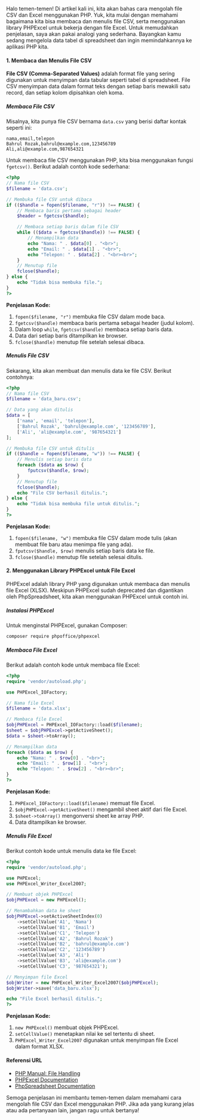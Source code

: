 
Halo temen-temen! Di artikel kali ini, kita akan bahas cara mengolah file CSV dan Excel menggunakan PHP. Yuk, kita mulai dengan memahami bagaimana kita bisa membaca dan menulis file CSV, serta menggunakan library PHPExcel untuk bekerja dengan file Excel. Untuk memudahkan penjelasan, saya akan pakai analogi yang sederhana. Bayangkan kamu sedang mengelola data tabel di spreadsheet dan ingin memindahkannya ke aplikasi PHP kita.

#### 1. Membaca dan Menulis File CSV

**File CSV (Comma-Separated Values)** adalah format file yang sering digunakan untuk menyimpan data tabular seperti tabel di spreadsheet. File CSV menyimpan data dalam format teks dengan setiap baris mewakili satu record, dan setiap kolom dipisahkan oleh koma.

##### **Membaca File CSV**

Misalnya, kita punya file CSV bernama `data.csv` yang berisi daftar kontak seperti ini:

```
nama,email,telepon
Bahrul Rozak,bahrul@example.com,123456789
Ali,ali@example.com,987654321
```

Untuk membaca file CSV menggunakan PHP, kita bisa menggunakan fungsi `fgetcsv()`. Berikut adalah contoh kode sederhana:

```php
<?php
// Nama file CSV
$filename = 'data.csv';

// Membuka file CSV untuk dibaca
if (($handle = fopen($filename, "r")) !== FALSE) {
    // Membaca baris pertama sebagai header
    $header = fgetcsv($handle);

    // Membaca setiap baris dalam file CSV
    while (($data = fgetcsv($handle)) !== FALSE) {
        // Menampilkan data
        echo "Nama: " . $data[0] . "<br>";
        echo "Email: " . $data[1] . "<br>";
        echo "Telepon: " . $data[2] . "<br><br>";
    }
    // Menutup file
    fclose($handle);
} else {
    echo "Tidak bisa membuka file.";
}
?>
```

**Penjelasan Kode:**

1. `fopen($filename, "r")` membuka file CSV dalam mode baca.
2. `fgetcsv($handle)` membaca baris pertama sebagai header (judul kolom).
3. Dalam loop `while`, `fgetcsv($handle)` membaca setiap baris data.
4. Data dari setiap baris ditampilkan ke browser.
5. `fclose($handle)` menutup file setelah selesai dibaca.

##### **Menulis File CSV**

Sekarang, kita akan membuat dan menulis data ke file CSV. Berikut contohnya:

```php
<?php
// Nama file CSV
$filename = 'data_baru.csv';

// Data yang akan ditulis
$data = [
    ['nama', 'email', 'telepon'],
    ['Bahrul Rozak', 'bahrul@example.com', '123456789'],
    ['Ali', 'ali@example.com', '987654321']
];

// Membuka file CSV untuk ditulis
if (($handle = fopen($filename, "w")) !== FALSE) {
    // Menulis setiap baris data
    foreach ($data as $row) {
        fputcsv($handle, $row);
    }
    // Menutup file
    fclose($handle);
    echo "File CSV berhasil ditulis.";
} else {
    echo "Tidak bisa membuka file untuk ditulis.";
}
?>
```

**Penjelasan Kode:**

1. `fopen($filename, "w")` membuka file CSV dalam mode tulis (akan membuat file baru atau menimpa file yang ada).
2. `fputcsv($handle, $row)` menulis setiap baris data ke file.
3. `fclose($handle)` menutup file setelah selesai ditulis.

#### 2. Menggunakan Library PHPExcel untuk File Excel

PHPExcel adalah library PHP yang digunakan untuk membaca dan menulis file Excel (XLSX). Meskipun PHPExcel sudah deprecated dan digantikan oleh PhpSpreadsheet, kita akan menggunakan PHPExcel untuk contoh ini. 

##### **Instalasi PHPExcel**

Untuk menginstal PHPExcel, gunakan Composer:

```bash
composer require phpoffice/phpexcel
```

##### **Membaca File Excel**

Berikut adalah contoh kode untuk membaca file Excel:

```php
<?php
require 'vendor/autoload.php';

use PHPExcel_IOFactory;

// Nama file Excel
$filename = 'data.xlsx';

// Membaca file Excel
$objPHPExcel = PHPExcel_IOFactory::load($filename);
$sheet = $objPHPExcel->getActiveSheet();
$data = $sheet->toArray();

// Menampilkan data
foreach ($data as $row) {
    echo "Nama: " . $row[0] . "<br>";
    echo "Email: " . $row[1] . "<br>";
    echo "Telepon: " . $row[2] . "<br><br>";
}
?>
```

**Penjelasan Kode:**

1. `PHPExcel_IOFactory::load($filename)` memuat file Excel.
2. `$objPHPExcel->getActiveSheet()` mengambil sheet aktif dari file Excel.
3. `$sheet->toArray()` mengonversi sheet ke array PHP.
4. Data ditampilkan ke browser.

##### **Menulis File Excel**

Berikut contoh kode untuk menulis data ke file Excel:

```php
<?php
require 'vendor/autoload.php';

use PHPExcel;
use PHPExcel_Writer_Excel2007;

// Membuat objek PHPExcel
$objPHPExcel = new PHPExcel();

// Menambahkan data ke sheet
$objPHPExcel->setActiveSheetIndex(0)
    ->setCellValue('A1', 'Nama')
    ->setCellValue('B1', 'Email')
    ->setCellValue('C1', 'Telepon')
    ->setCellValue('A2', 'Bahrul Rozak')
    ->setCellValue('B2', 'bahrul@example.com')
    ->setCellValue('C2', '123456789')
    ->setCellValue('A3', 'Ali')
    ->setCellValue('B3', 'ali@example.com')
    ->setCellValue('C3', '987654321');

// Menyimpan file Excel
$objWriter = new PHPExcel_Writer_Excel2007($objPHPExcel);
$objWriter->save('data_baru.xlsx');

echo "File Excel berhasil ditulis.";
?>
```

**Penjelasan Kode:**

1. `new PHPExcel()` membuat objek PHPExcel.
2. `setCellValue()` menetapkan nilai ke sel tertentu di sheet.
3. `PHPExcel_Writer_Excel2007` digunakan untuk menyimpan file Excel dalam format XLSX.

#### Referensi URL

- [PHP Manual: File Handling](https://www.php.net/manual/en/book.filesystem.php)
- [PHPExcel Documentation](https://phpexcel.codeplex.com/)
- [PhpSpreadsheet Documentation](https://phpspreadsheet.readthedocs.io/)

Semoga penjelasan ini membantu temen-temen dalam memahami cara mengolah file CSV dan Excel menggunakan PHP. Jika ada yang kurang jelas atau ada pertanyaan lain, jangan ragu untuk bertanya!
